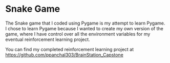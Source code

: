 # Snake Game

The Snake game that I coded using Pygame is my attempt to learn Pygame. I chose to learn Pygame because I wanted to create my own version of the game, where I have control over all the environment variables for my eventual reinforcement learning project.

You can find my completed reinforcement learning project at https://github.com/ppanchal303/BrainStation_Capstone